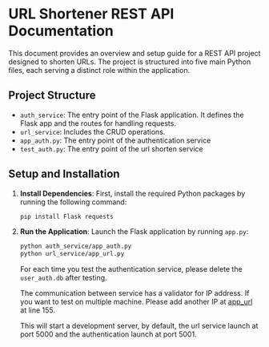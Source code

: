 # URL Shortener REST API Documentation

This document provides an overview and setup guide for a REST API project designed to shorten URLs. The project is structured into five main Python files, each serving a distinct role within the application.

## Project Structure

- `auth_service`: The entry point of the Flask application. It defines the Flask app and the routes for handling requests.
- `url_service`: Includes the CRUD operations.
- `app_auth.py`: The entry point of the authentication service
- `test_auth.py`: The entry point of the url shorten service

## Setup and Installation

1. **Install Dependencies**: First, install the required Python packages by running the following command:

    ```bash
    pip install Flask requests 
    ```

2. **Run the Application**: Launch the Flask application by running `app.py`:

    ```bash
    python auth_service/app_auth.py
    python url_service/app_url.py
    ```
   For each time you test the authentication service, please delete the `user_auth.db` after testing.
   
   The communication between service has a validator for IP address. If you want to test on multiple machine. Please add another IP at [app_url](url_service/app_url.py) at line 155.

   This will start a development server, by default, the url service launch at port 5000 and the authentication launch at port 5001.